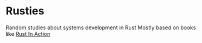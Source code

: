 # Rusties

Random studies about systems development in Rust
Mostly based on books like [Rust In Action](https://www.manning.com/books/rust-in-action)
